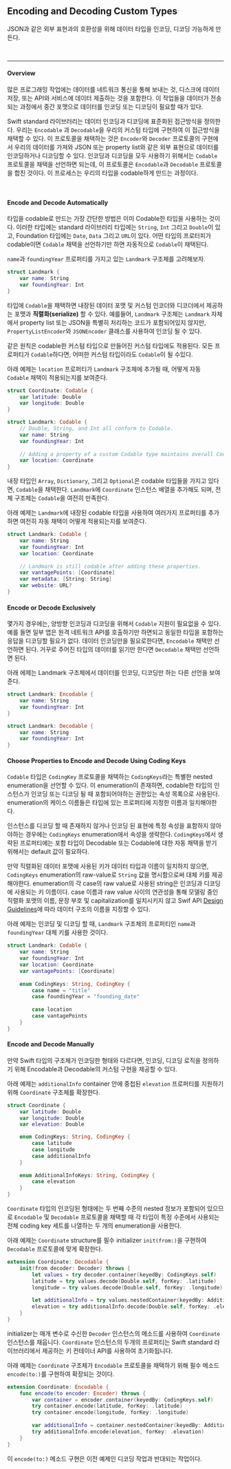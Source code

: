 ## Encoding and Decoding Custom Types

JSON과 같은 외부 표현과의 호환성을 위해 데이터 타입을 인코딩, 디코딩 가능하게 만든다.

<br>

---

#### Overview

많은 프로그래밍 작업에는 데이터를 네트워크 통신을 통해 보내는 것, 디스크에 데이터 저장, 또는 API와 서비스에 데이터 제출하는 것을 포함한다. 이 작업들을 데이터가 전송되는 과정에서 중간 포맷으로 데이터를 인코딩 또는 디코딩이 필요할 때가 있다.

Swift standard 라이브러리는 데이터 인코딩과 디코딩에 표준화된 접근방식을 정의한다. 우리는 `Encodable` 과 `Decodable`을 우리의 커스텀 타입에 구현하여 이 접근방식을 채택할 수 있다. 이 프로토콜을 채택하는 것은 `Encoder`와 `Decoder` 프로토콜의 구현에서 우리의 데이터를 가져와 JSON 또는 property list와 같은 외부 표현으로 데이터를 인코딩하거나 디코딩할 수 있다. 인코딩과 디코딩을 모두 사용하기 위해서는 `Codable` 프로토콜을 채택을 선언하면 되는데, 이 프로토콜은 `Encodable`과 `Decodable` 프로토콜을 합친 것이다. 이 프로세스는 우리의 타입을 codable하게 만드는 과정이다.

<br>

#### Encode and Decode Automatically

타입을 codable로 만드는 가장 간단한 방법은 이미 Codable한 타입을 사용하는 것이다. 이러한 타입에는 standard 라이브러리 타입에는 `String`, `Int` 그리고 `Double`이 있고, Foundation 타입에는 `Date`, `Data` 그리고 `URL`이 있다. 어떤 타입의 프로터피가 codable이면 `Codable` 채택을 선언하기만 하면 자동적으로 `Codable`이 채택된다.

`name`과 `foundingYear` 프로퍼티를 가지고 있는 `Landmark` 구조체를 고려해보자.

```swift
struct Landmark {
    var name: String
    var foundingYear: Int
}
```

타입에 `Codable`을 채택하면 내장된 데이터 포맷 및 커스텀 인코더와 디코더에서 제공하는 포맷과 **직렬화(serialize)** 할 수 있다. 예를들어, `Landmark` 구조체는 `Landmark` 자체에서 property list 또는 JSON을 특별히 처리하는 코드가 포함되어있지 않지만, `PropertyListEncoder`와 `JSONEncoder` 클래스를 사용하여 인코딩 될 수 있다.

같은 원칙은 codable한 커스텀 타입으로 만들어진 커스텀 타입에도 적용된다. 모든 프로퍼티가 `Codable`하다면, 어떠한 커스텀 타입이라도 `Codable`이 될 수있다.

아래 예제는 `location` 프로퍼티가 `Landmark` 구조체에 추가될 때, 어떻게 자동 `Codable` 채택이 적용되는지를 보여준다.

```swift
struct Coordinate: Codable {
    var latitude: Double
    var longitude: Double
}

struct Landmark: Codable {
    // Double, String, and Int all conform to Codable.
    var name: String
    var foundingYear: Int
    
    // Adding a property of a custom Codable type maintains overall Codable conformance.
    var location: Coordinate
}
```

내장 타입인 `Array`, `Dictionary`, 그리고 `Optional`은 codable 타입들을 가지고 있다면, `Codable`을 채택한다. `Landmark`에 `Coordinate` 인스턴스 배열을 추가해도 되며, 전체 구조체는 `Codable`을 여전히 만족한다.

아래 예제는 `Landmark`에 내장된 codable 타입을 사용하여 여러가지 프로퍼티를 추가하면 여전히 자동 채택이 어떻게 적용되는지를 보여준다.

```swift
struct Landmark: Codable {
    var name: String
    var foundingYear: Int
    var location: Coordinate
    
    // Landmark is still codable after adding these properties.
    var vantagePoints: [Coordinate]
    var metadata: [String: String]
    var website: URL?
}
```

#### Encode or Decode Exclusively

몇가지 경우에는, 양방향 인코딩과 디코딩을 위해서 `Codable` 지원이 필요없을 수 있다. 예를 들면 일부 앱은 원격 네트워크 API를 호출하기만 하면되고 동일한 타입을 포함하는 응답을 디코딩할 필요가 없다. 데이터 인코딩만을 필요로한다면, `Encodable` 채택만 선언하면 된다. 거꾸로 주어진 타입의 데이터를 읽기만 한다면 `Decodable` 채택만 선언하면 된다.

아래 에제는 Landmark 구조체에서 데이터를 인코딩, 디코딩만 하는 다른 선언을 보여준다.

```swift
struct Landmark: Encodable {
    var name: String
    var foundingYear: Int
}
```

```swift
struct Landmark: Decodable {
    var name: String
    var foundingYear: Int
}
```

#### Choose Properties to Encode and Decode Using Coding Keys

`Codable` 타입은 `CodingKey` 프로토콜을 채택하는 `CodingKeys`라는 특별한 nested enumeration을 선언할 수 있다. 이 enumeration이 존재하면, codable한 타입의 인스턴스가 인코딩 또는 디코딩 될 때 포함되어야하는 권한있는 속성 목록으로 사용된다. enumeration의 케이스 이름들은 타입에 있는 프로퍼티에 지정한 이름과 일치해야한다.

인스턴스를 디코딩 할 때 존재하지 않거나 인코딩 된 표현에 특정 속성을 표함하지 않아야하는 경우에는 `CodingKeys` enumeration에서 속성을 생략한다. `CodingKeys`에서 생략된 프로퍼티에는 포함 타입이 Decodable 또는 Codable에 대한 자동 채택을 받기 위해서는 default 값이 필요하다.

만약 직렬화된 데이터 포맷에 사용된 키가 데이터 타입과 이름이 일치하지 않으면, `CodingKeys` enumeration의 raw-value로 `String` 값을 명시함으로써 대체 키를 제공해야한다. enumeration의 각 case의 raw value로 사용된 string은 인코딩과 디코딩에 사용되는 키 이름이다. case 이름과 raw value 사이의 연관성을 통해 모델링 중인 직렬화 포맷의 이름, 문장 부호 및 capitalization를 일치시키지 않고 Swif API [Design Guidelines](https://swift.org/documentation/api-design-guidelines/)에 따라 데이터 구조의 이름을 지정할 수 있다.

아래 예제는 인코딩 및 디코딩 할 때, `Landmark` 구조체의 프로퍼티인 `name`과 `foundingYear` 대체 키를 사용한 것이다.

```swift
struct Landmark: Codable {
    var name: String
    var foundingYear: Int
    var location: Coordinate
    var vantagePoints: [Coordinate]
    
    enum CodingKeys: String, CodingKey {
        case name = "title"
        case foundingYear = "founding_date"
        
        case location
        case vantagePoints
    }
}
```



#### Encode and Decode Manually

만약 Swift 타입의 구조체가 인코딩한 형태와 다르다면, 인코딩, 디코딩 로직을 정의하기 위해 Encodable과 Decodable의 커스텀 구현을 제공할 수 있다. 

아래 예제는 `additionalInfo` container 안에 중첩된 `elevation` 프로퍼티를 지원하기 위해  `Coordinate` 구조체를 확장한다.

```swift
struct Coordinate {
    var latitude: Double
    var longitude: Double
    var elevation: Double

    enum CodingKeys: String, CodingKey {
        case latitude
        case longitude
        case additionalInfo
    }
    
    enum AdditionalInfoKeys: String, CodingKey {
        case elevation
    }
}
```

`Coordinate` 타입의 인코딩된 형태에는 두 번째 수준의 nested 정보가 포함되어 있으므로 `Encodable` 및 `Decodable` 프로토콜을 채택할 때 각 타입이 특정 수준에서 사용되는 전체 coding key 세트를 나열하는 두 개의 enumeration을 사용한다.

아래 예제는 `Coordinate` structure를 필수 initializer `init(from:)`을 구현하여 `Decodable` 프로토콜에 맞게 확장한다.

```swift
extension Coordinate: Decodable {
    init(from decoder: Decoder) throws {
        let values = try decoder.container(keyedBy: CodingKeys.self)
        latitude = try values.decode(Double.self, forKey: .latitude)
        longitude = try values.decode(Double.self, forKey: .longitude)
        
        let additionalInfo = try values.nestedContainer(keyedBy: AdditionalInfoKeys.self, forKey: .additionalInfo)
        elevation = try additionalInfo.decode(Double.self, forKey: .elevation)
    }
}
```

initializer는 매개 변수로 수신한 `Decoder` 인스턴스의 메소드를 사용하여 `Coordinate` 인스턴스를 채웁니다. `Coordinate` 인스턴스의 두개의 프로퍼티는 Swift standard 라이브러리에서 제공하는 키 컨테이너 API를 사용하여 초기화됩니다.

아래 예제는 `Coordinate` 구조체가 `Encodable` 프로토콜을 채택하기 위해 필수 메소드 `encode(to:)`를 구현하여 확장되는 것이다.

```swift
extension Coordinate: Encodable {
    func encode(to encoder: Encoder) throws {
        var container = encoder.container(keyedBy: CodingKeys.self)
        try container.encode(latitude, forKey: .latitude)
        try container.encode(longitude, forKey: .longitude)
        
        var additionalInfo = container.nestedContainer(keyedBy: AdditionalInfoKeys.self, forKey: .additionalInfo)
        try additionalInfo.encode(elevation, forKey: .elevation)
    }
}
```

이 `encode(to:)` 메소드 구현은 이전 예제인 디코딩 작업과 반대되는 작업이다.

